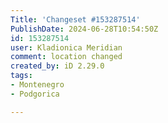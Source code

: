 ```yaml
---
Title: 'Changeset #153287514'
PublishDate: 2024-06-28T10:54:50Z
id: 153287514
user: Kladionica Meridian
comment: location changed
created_by: iD 2.29.0
tags:
- Montenegro
- Podgorica

---
```

